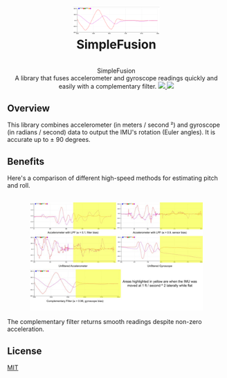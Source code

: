 <h1 align="center">
  <br>
  <a href="https://github.com/seanboe/QuadrupedProject"><img src="extras/images/complementary_filter.png" alt="complementary_filter" width="200"></a>
  <br>
  SimpleFusion
  <br>
</h1>

<p align="center"> 
	<br>
  SimpleFusion
	<br>
  A library that fuses accelerometer and gyroscope readings quickly and easily with a complementary filter.
	<a href="https://github.com/seanboe/SimpleFusion"> <img src="https://img.shields.io/badge/License-MIT-green.svg"> </a>
	<a href="https://github.com/seanboe/SimpleFusion"> <img src="https://img.shields.io/badge/Maintained%3F-yes-orange.svg"> </a>
</p>

## Overview
This library combines accelerometer (in meters / second &sup2;) and gyroscope (in radians / second) data to output the IMU's rotation (Euler angles). It is accurate
up to &plusmn; 90 degrees. 

## Benefits
Here's a comparison of different high-speed methods for estimating pitch and roll.

<p align = "center">
<br>
<img src="extras/images/filter_comparisons.jpg" atl="filter_comparisons" width = "400">
<br>
</p>

The complementary filter returns smooth readings despite non-zero acceleration.

## License

<a href="LICENSE">MIT<a>